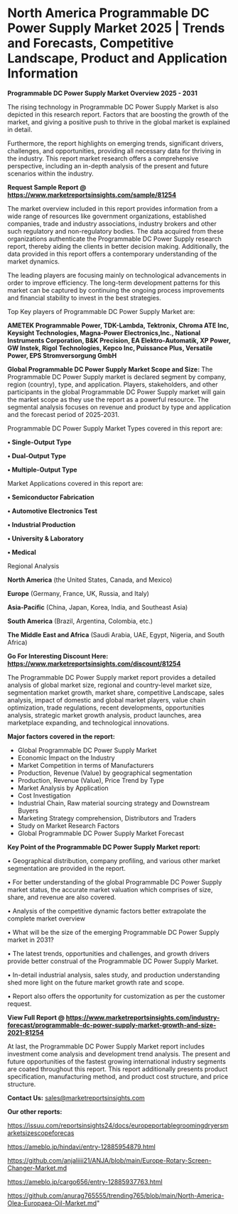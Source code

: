 # North America Programmable DC Power Supply Market 2025 | Trends and Forecasts, Competitive Landscape, Product and Application Information

<Strong> Programmable DC Power Supply Market Overview 2025 - 2031</strong>

The rising technology in Programmable DC Power Supply Market is also depicted in this research report. Factors that are boosting the growth of the market, and giving a positive push to thrive in the global market is explained in detail.

Furthermore, the report highlights on emerging trends, significant drivers, challenges, and opportunities, providing all necessary data for thriving in the industry. This report market research offers a comprehensive perspective, including an in-depth analysis of the present and future scenarios within the industry.

<strong>Request Sample Report @ <a href=https://www.marketreportsinsights.com/sample/81254>https://www.marketreportsinsights.com/sample/81254</a></strong>

The market overview included in this report provides information from a wide range of resources like government organizations, established companies, trade and industry associations, industry brokers and other such regulatory and non-regulatory bodies. The data acquired from these organizations authenticate the Programmable DC Power Supply research report, thereby aiding the clients in better decision making. Additionally, the data provided in this report offers a contemporary understanding of the market dynamics.

The leading players are focusing mainly on technological advancements in order to improve efficiency. The long-term development patterns for this market can be captured by continuing the ongoing process improvements and financial stability to invest in the best strategies.

Top Key players of Programmable DC Power Supply Market are:

<strong>AMETEK Programmable Power, TDK-Lambda, Tektronix, Chroma ATE Inc, Keysight Technologies, Magna-Power Electronics,Inc., National Instruments Corporation, B&K Precision, EA Elektro-Automatik, XP Power, GW Instek, Rigol Technologies, Kepco Inc, Puissance Plus, Versatile Power, EPS Stromversorgung GmbH</strong>

<strong><b>Global Programmable DC Power Supply Market Scope and Size:</b></strong>
The Programmable DC Power Supply market is declared segment by company, region (country), type, and application. Players, stakeholders, and other participants in the global Programmable DC Power Supply market will gain the market scope as they use the report as a powerful resource. The segmental analysis focuses on revenue and product by type and application and the forecast period of 2025-2031.

Programmable DC Power Supply Market Types covered in this report are:

<strong>• Single-Output Type

• Dual-Output Type

• Multiple-Output Type</strong>

Market Applications covered in this report are:

<strong>• Semiconductor Fabrication

• Automotive Electronics Test

• Industrial Production

• University & Laboratory

• Medical</strong> 

Regional Analysis

<strong>North America</strong> (the United States, Canada, and Mexico)

<strong>Europe</strong> (Germany, France, UK, Russia, and Italy)

<strong>Asia-Pacific</strong> (China, Japan, Korea, India, and Southeast Asia)

<strong>South America</strong> (Brazil, Argentina, Colombia, etc.)

<strong>The Middle East and Africa</strong> (Saudi Arabia, UAE, Egypt, Nigeria, and South Africa)

<strong>Go For Interesting Discount Here: <a href=https://www.marketreportsinsights.com/discount/81254>https://www.marketreportsinsights.com/discount/81254</a></strong>

The Programmable DC Power Supply market report provides a detailed analysis of global market size, regional and country-level market size, segmentation market growth, market share, competitive Landscape, sales analysis, impact of domestic and global market players, value chain optimization, trade regulations, recent developments, opportunities analysis, strategic market growth analysis, product launches, area marketplace expanding, and technological innovations.

<strong><b>Major factors covered in the report:</b></strong>
<ul>
  <li>Global Programmable DC Power Supply Market </li>
  <li>Economic Impact on the Industry</li>
  <li>Market Competition in terms of Manufacturers</li>
  <li>Production, Revenue (Value) by geographical segmentation</li>
  <li>Production, Revenue (Value), Price Trend by Type</li>
  <li>Market Analysis by Application</li>
  <li>Cost Investigation</li>
  <li>Industrial Chain, Raw material sourcing strategy and Downstream Buyers</li>
  <li>Marketing Strategy comprehension, Distributors and Traders</li>
  <li>Study on Market Research Factors</li>
  <li>Global Programmable DC Power Supply Market Forecast</li>
</ul>

<strong><b>Key Point of the Programmable DC Power Supply Market report:</b></strong>

• Geographical distribution, company profiling, and various other market segmentation are provided in the report.

• For better understanding of the global Programmable DC Power Supply market status, the accurate market valuation which comprises of size, share, and revenue are also covered.

• Analysis of the competitive dynamic factors better extrapolate the complete market overview

• What will be the size of the emerging Programmable DC Power Supply market in 2031?

• The latest trends, opportunities and challenges, and growth drivers provide better construal of the Programmable DC Power Supply Market.

• In-detail industrial analysis, sales study, and production understanding shed more light on the future market growth rate and scope.

• Report also offers the opportunity for customization as per the customer request.

<strong><b>View Full Report @ <a href=https://www.marketreportsinsights.com/industry-forecast/programmable-dc-power-supply-market-growth-and-size-2021-81254>https://www.marketreportsinsights.com/industry-forecast/programmable-dc-power-supply-market-growth-and-size-2021-81254</a></b></strong>


At last, the Programmable DC Power Supply Market report includes investment come analysis and development trend analysis. The present and future opportunities of the fastest growing international industry segments are coated throughout this report. This report additionally presents product specification, manufacturing method, and product cost structure, and price structure.

<strong>Contact Us:</strong>
sales@marketreportsinsights.com

<strong>Our other reports:</strong>

<a href=https://issuu.com/reportsinsights24/docs/europeportablegroomingdryersmarketsizescopeforecas>https://issuu.com/reportsinsights24/docs/europeportablegroomingdryersmarketsizescopeforecas</a>

<a href=https://ameblo.jp/hindavi/entry-12885954879.html>https://ameblo.jp/hindavi/entry-12885954879.html</a>

<a href=https://github.com/anjaliiii21/ANJA/blob/main/Europe-Rotary-Screen-Changer-Market.md>https://github.com/anjaliiii21/ANJA/blob/main/Europe-Rotary-Screen-Changer-Market.md</a>

<a href=https://ameblo.jp/cargo656/entry-12885937763.html>https://ameblo.jp/cargo656/entry-12885937763.html</a>

<a href=https://github.com/anurag765555/trending765/blob/main/North-America-Olea-Europaea-Oil-Market.md>https://github.com/anurag765555/trending765/blob/main/North-America-Olea-Europaea-Oil-Market.md</a>"
